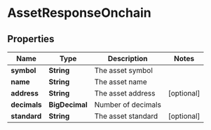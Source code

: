 

# AssetResponseOnchain


## Properties

| Name | Type | Description | Notes |
|------------ | ------------- | ------------- | -------------|
|**symbol** | **String** | The asset symbol |  |
|**name** | **String** | The asset name |  |
|**address** | **String** | The asset address |  [optional] |
|**decimals** | **BigDecimal** | Number of decimals |  |
|**standard** | **String** | The asset standard |  [optional] |



